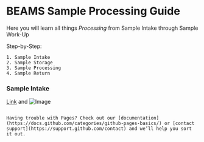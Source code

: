 # BEAMS Sample Processing Guide
Here you will learn all things _Processing_ from Sample Intake through Sample Work-Up

Step-by-Step:

```
1. Sample Intake 
2. Sample Storage
3. Sample Processing
4. Sample Return
```
### Sample Intake

[Link](url) and ![Image](src)
```

Having trouble with Pages? Check out our [documentation](https://docs.github.com/categories/github-pages-basics/) or [contact support](https://support.github.com/contact) and we’ll help you sort it out.
```
